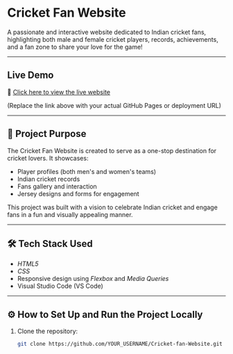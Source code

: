 
# Cricket Fan Website

A passionate and interactive website dedicated to Indian cricket fans, highlighting both male and female cricket players, records, achievements, and a fan zone to share your love for the game!

---

##  Live Demo

🔗 [Click here to view the live website](YOUR_DEPLOYMENT_LINK_HERE)

(Replace the link above with your actual GitHub Pages or deployment URL)

---

## 🎯 Project Purpose

The Cricket Fan Website is created to serve as a one-stop destination for cricket lovers. It showcases:
- Player profiles (both men's and women's teams)
- Indian cricket records
- Fans gallery and interaction
- Jersey designs and forms for engagement

This project was built with a vision to celebrate Indian cricket and engage fans in a fun and visually appealing manner.

---

## 🛠 Tech Stack Used

- *HTML5*
- *CSS*
- Responsive design using *Flexbox* and *Media Queries*
- Visual Studio Code (VS Code)

---

## ⚙ How to Set Up and Run the Project Locally

1. Clone the repository:
   ```bash
   git clone https://github.com/YOUR_USERNAME/Cricket-fan-Website.git
